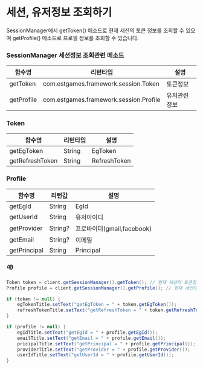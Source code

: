 # 세션, 유저정보 조회하기

SessionManager에서 getToken() 메소드로 현재 세션의 토큰 정보를 조회할 수 있으며 getProfile() 메소드로 프로필 정보를 조회할 수 있습니다.

### SessionManager 세션정보 조회관련 메소드

|함수명|리턴타입|설명|
|-|-|-|
|getToken|com.estgames.framework.session.Token|토큰정보|
|getProfile|com.estgames.framework.session.Profile|유저관련 정보|

### Token

|함수명|리턴타입|설명|
|-|-|-|
|getEgToken|String|EgToken|
|getRefreshToken|String|RefreshToken|

### Profile

|함수명|리턴값|설명|
|-|-|-|
|getEgId|String|EgId|
|getUserId|String|유저아이디|
|getProvider|String?|프로바이더(gmail,facebook)|
|getEmail|String?|이메일|
|getPrincipal|String|Principal|

##### 예)
```java
Token token = client.getSessionManager().getToken(); // 현재 세션의 토큰정보 조회
Profile profile = client.getSessionManager().getProfile(); // 현재 세션의 프로필정보 조회하기

if (token != null) {
    egTokenTitle.setText("getEgToken = " + token.getEgToken());
    refreshTokenTitle.setText("getRefreshToken = " + token.getRefreshToken());
}

if (profile != null) {
    egIdTitle.setText("getEgId = " + profile.getEgId());
    emailTitle.setText("getEmail = " + profile.getEmail());
    pricipalTitle.setText("getPrincipal = " + profile.getPrincipal());
    providerTitle.setText("getProvider = " + profile.getProvider());
    userIdTitle.setText("getUserId = " + profile.getUserId());
}
```